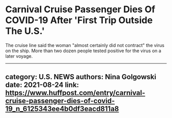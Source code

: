 # Carnival Cruise Passenger Dies Of COVID-19 After 'First Trip Outside The U.S.'

The cruise line said the woman "almost certainly did not contract" the virus on the ship. More than two dozen people tested positive for the virus on a later voyage.

---
category: U.S. NEWS
authors: Nina Golgowski
date: 2021-08-24
link: https://www.huffpost.com/entry/carnival-cruise-passenger-dies-of-covid-19_n_6125343ee4b0df3eacd811a8
---
